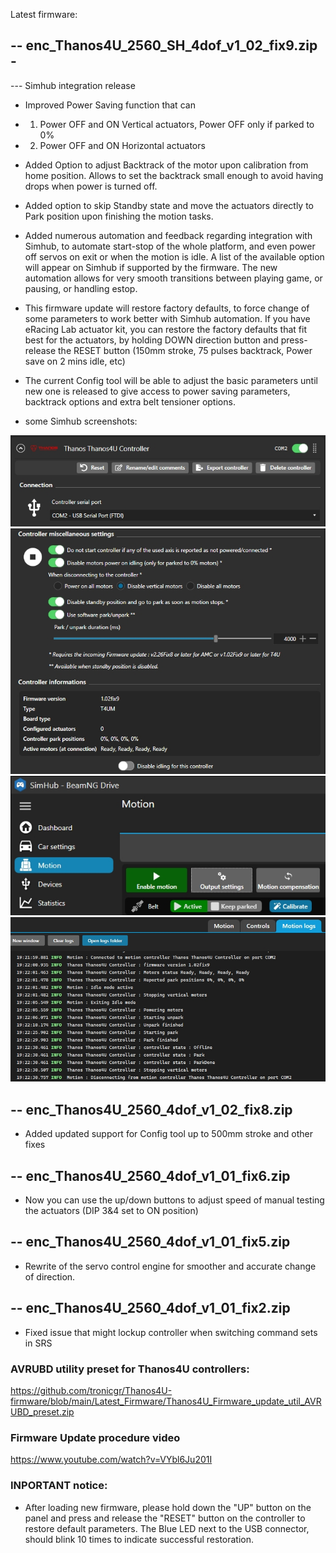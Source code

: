 Latest firmware:

-- enc_Thanos4U_2560_SH_4dof_v1_02_fix9.zip - 
--------------------------------------------------
--- Simhub integration release
- Improved Power Saving function that can
- 1. Power OFF and ON Vertical actuators, Power OFF only if parked to 0% 
- 2. Power OFF and ON Horizontal actuators

- Added Option to adjust Backtrack of the motor upon calibration from home position. Allows to set the backtrack small enough to avoid having drops when power is turned off.
- Added option to skip Standby state and move the actuators directly to Park position upon finishing the motion tasks.
- Added numerous automation and feedback regarding integration with Simhub, to automate start-stop of the whole platform, and even power off servos on exit or when the motion is idle. A list of the available option will appear on Simhub if supported by the firmware. The new automation allows for very smooth transitions between playing game, or pausing, or handling estop.

- This firmware update will restore factory defaults, to force change of some parameters to work better with Simhub automation. If you have eRacing Lab actuator kit, you can restore the factory defaults that fit best for the actuators, by holding DOWN direction button and press-release the RESET button (150mm stroke, 75 pulses backtrack, Power save on 2 mins idle, etc) 

- The current Config tool will be able to adjust the basic parameters until new one is released to give access to power saving parameters, backtrack options and extra belt tensioner options.

- some Simhub screenshots:
  
  
![Alt Text](https://github.com/tronicgr/Thanos4U-firmware/blob/main/Latest_Firmware/media/Thanos4U_SH_screen1.jpg)
![Alt Text](https://github.com/tronicgr/Thanos4U-firmware/blob/main/Latest_Firmware/media/Thanos4U_SH_screen2.jpg)
![Alt Text](https://github.com/tronicgr/Thanos4U-firmware/blob/main/Latest_Firmware/media/Thanos4U_SH_screen3.jpg)
![Alt Text](https://github.com/tronicgr/Thanos4U-firmware/blob/main/Latest_Firmware/media/Thanos4U_SH_screen4.jpg)  

-- enc_Thanos4U_2560_4dof_v1_02_fix8.zip 
--------------------------------------------------
- Added updated support for Config tool up to 500mm stroke and other fixes

-- enc_Thanos4U_2560_4dof_v1_01_fix6.zip 
--------------------------------------------------
- Now you can use the up/down buttons to adjust speed of manual testing the actuators (DIP 3&4 set to ON position)


-- enc_Thanos4U_2560_4dof_v1_01_fix5.zip 
--------------------------------------------------
- Rewrite of the servo control engine for smoother and accurate change of direction.


-- enc_Thanos4U_2560_4dof_v1_01_fix2.zip 
--------------------------------------------------
- Fixed issue that might lockup controller when switching command sets in SRS


### AVRUBD utility preset for Thanos4U controllers:
https://github.com/tronicgr/Thanos4U-firmware/blob/main/Latest_Firmware/Thanos4U_Firmware_update_util_AVRUBD_preset.zip

### Firmware Update procedure video
https://www.youtube.com/watch?v=VYbl6Ju201I

### INPORTANT notice:
- After loading new firmware, please hold down the "UP" button on the panel and press and release the "RESET" button on the controller to restore default parameters. The Blue LED next to the USB connector, should blink 10 times to indicate successful restoration.


